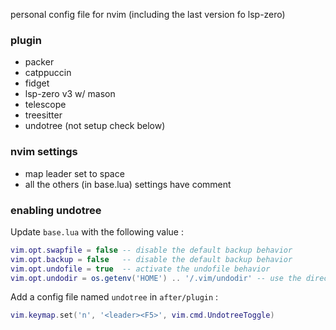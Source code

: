 personal config file for nvim (including the last version fo lsp-zero)

### plugin

 - packer
 - catppuccin
 - fidget
 - lsp-zero v3 w/ mason
 - telescope
 - treesitter
 - undotree (not setup check below)

### nvim settings

 - map leader set to space
 - all the others (in base.lua) settings have comment

### enabling undotree

Update `base.lua` with the following value :

```lua
vim.opt.swapfile = false -- disable the default backup behavior
vim.opt.backup = false   -- disable the default backup behavior
vim.opt.undofile = true  -- activate the undofile behavior
vim.opt.undodir = os.getenv('HOME') .. '/.vim/undodir' -- use the directory of undotree plugin for managing the history
```

Add a config file named `undotree` in `after/plugin` :

```lua
vim.keymap.set('n', '<leader><F5>', vim.cmd.UndotreeToggle)
```

